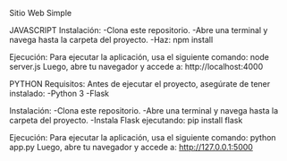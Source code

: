 Sitio Web Simple 

JAVASCRIPT
Instalación:
-Clona este repositorio.
-Abre una terminal y navega hasta la carpeta del proyecto.
-Haz: npm install

Ejecución:
Para ejecutar la aplicación, usa el siguiente comando:
node server.js
Luego, abre tu navegador y accede a:
http://localhost:4000


PYTHON
Requisitos:
Antes de ejecutar el proyecto, asegúrate de tener instalado:
-Python 3
-Flask

Instalación:
-Clona este repositorio.
-Abre una terminal y navega hasta la carpeta del proyecto.
-Instala Flask ejecutando: pip install flask

Ejecución:
Para ejecutar la aplicación, usa el siguiente comando:
python app.py
Luego, abre tu navegador y accede a:
http://127.0.0.1:5000
